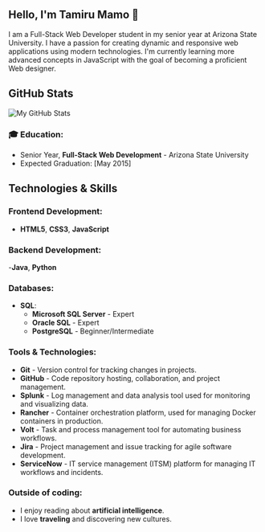 ## Hello, I'm Tamiru Mamo  👋

I am a Full-Stack Web Developer student in my senior year at Arizona State University. I have a passion for creating dynamic and responsive web applications using modern technologies. I'm currently learning more advanced concepts in JavaScript with the goal of becoming a proficient Web designer.

## GitHub Stats
![My GitHub Stats](https://github-readme-stats.vercel.app/api?username=tamiru-mamo&show_icons=true&hide_title=true&count_private=true&hide=prs)

### 🎓 Education:
- Senior Year, **Full-Stack Web Development** - Arizona State University
- Expected Graduation: [May 2015]

##  Technologies & Skills

### Frontend Development:
- **HTML5**, **CSS3**, **JavaScript**

### Backend Development:
-**Java**, **Python**

### Databases:
- **SQL**:
  - **Microsoft SQL Server** - Expert
  - **Oracle SQL** - Expert
  - **PostgreSQL** - Beginner/Intermediate
### Tools & Technologies:
- **Git** - Version control for tracking changes in projects.
- **GitHub** - Code repository hosting, collaboration, and project management.
- **Splunk** - Log management and data analysis tool used for monitoring and visualizing data.
- **Rancher** - Container orchestration platform, used for managing Docker containers in production.
- **Volt** - Task and process management tool for automating business workflows.
- **Jira** - Project management and issue tracking for agile software development.
- **ServiceNow** - IT service management (ITSM) platform for managing IT workflows and incidents.
### Outside of coding:
- I enjoy reading about **artificial intelligence**.
- I love **traveling** and discovering new cultures.


